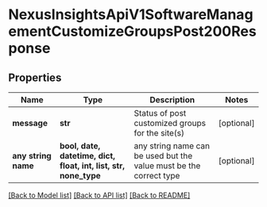 # NexusInsightsApiV1SoftwareManagementCustomizeGroupsPost200Response


## Properties
Name | Type | Description | Notes
------------ | ------------- | ------------- | -------------
**message** | **str** | Status of post customized groups for the site(s) | [optional] 
**any string name** | **bool, date, datetime, dict, float, int, list, str, none_type** | any string name can be used but the value must be the correct type | [optional]

[[Back to Model list]](../README.md#documentation-for-models) [[Back to API list]](../README.md#documentation-for-api-endpoints) [[Back to README]](../README.md)


